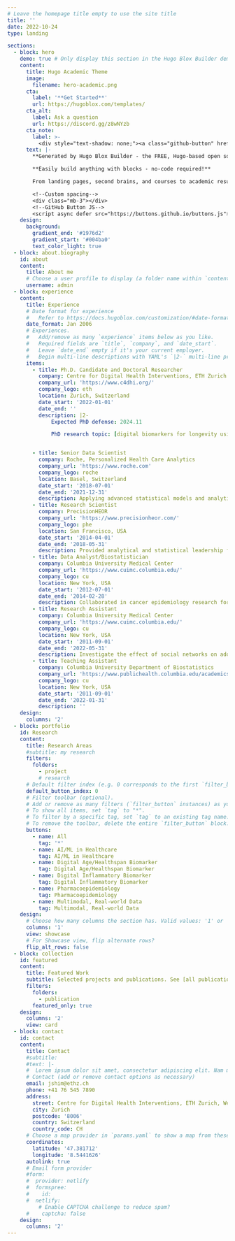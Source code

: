 ```yaml
---
# Leave the homepage title empty to use the site title
title: ''
date: 2022-10-24
type: landing

sections:
  - block: hero
    demo: true # Only display this section in the Hugo Blox Builder demo site
    content:
      title: Hugo Academic Theme
      image:
        filename: hero-academic.png
      cta:
        label: '**Get Started**'
        url: https://hugoblox.com/templates/
      cta_alt:
        label: Ask a question
        url: https://discord.gg/z8wNYzb
      cta_note:
        label: >-
          <div style="text-shadow: none;"><a class="github-button" href="https://github.com/HugoBlox/hugo-blox-builder" data-icon="octicon-star" data-size="large" data-show-count="true" aria-label="Star">Star Hugo Blox Builder</a></div><div style="text-shadow: none;"><a class="github-button" href="https://github.com/HugoBlox/theme-academic-cv" data-icon="octicon-star" data-size="large" data-show-count="true" aria-label="Star">Star the Academic template</a></div>
      text: |-
        **Generated by Hugo Blox Builder - the FREE, Hugo-based open source website builder trusted by 500,000+ sites.**

        **Easily build anything with blocks - no-code required!**

        From landing pages, second brains, and courses to academic resumés, conferences, and tech blogs.

        <!--Custom spacing-->
        <div class="mb-3"></div>
        <!--GitHub Button JS-->
        <script async defer src="https://buttons.github.io/buttons.js"></script>
    design:
      background:
        gradient_end: '#1976d2'
        gradient_start: '#004ba0'
        text_color_light: true
  - block: about.biography
    id: about
    content:
      title: About me
      # Choose a user profile to display (a folder name within `content/authors/`)
      username: admin
  - block: experience
    content:
      title: Experience
      # Date format for experience
      #   Refer to https://docs.hugoblox.com/customization/#date-format
      date_format: Jan 2006
      # Experiences.
      #   Add/remove as many `experience` items below as you like.
      #   Required fields are `title`, `company`, and `date_start`.
      #   Leave `date_end` empty if it's your current employer.
      #   Begin multi-line descriptions with YAML's `|2-` multi-line prefix.
      items:
        - title: Ph.D. Candidate and Doctoral Researcher
          company: Centre for Digital Health Interventions, ETH Zurich
          company_url: 'https://www.c4dhi.org/'
          company_logo: eth
          location: Zurich, Switzerland
          date_start: '2022-01-01'
          date_end: ''
          description: |2-
              Expected PhD defense: 2024.11 

              PhD research topic: [digital biomarkers for longevity using wearables](https://www.c4dhi.org/news/wearable-based-accelerometer-activity-profile/) and [digitalizing inflammatory biomarkers for systemic inflammation](https://www.c4dhi.org/projects/digitalization-of-inflammatory-biomarkers-for-chronic-systemic-inflammation/)


        - title: Senior Data Scientist
          company: Roche, Personalized Health Care Analytics
          company_url: 'https://www.roche.com'
          company_logo: roche
          location: Basel, Switzerland
          date_start: '2018-07-01'
          date_end: '2021-12-31'
          description: Applying advanced statistical models and analytical methods to real-world data (e.g. Flatrion EHR, Flatiron-FMI clinical genomics database, national-level health insurance claims), I executed business-critical and R&D projects to advance personalized health care and access among cancer patients. Research areas include global access, health authority requests, comparative effectiveness, patient-oriented outcomes, genomics-enabled personalized healthcare, pharmacoepidemiology, and R package development.
        - title: Research Scientist
          company: PrecisionHEOR 
          company_url: 'https://www.precisionheor.com/'
          company_logo: phe
          location: San Francisco, USA
          date_start: '2014-04-01'
          date_end: '2018-05-31'
          description: Provided analytical and statistical leadership for study design, data analysis, and manuscript preparation for health economics research evaluating cost-effectiveness, social value of treatment, drug utilization, efficacy, quality of care, and patient/provider characteristics.   
        - title: Data Analyst/Biostatistician
          company: Columbia University Medical Center 
          company_url: 'https://www.cuimc.columbia.edu/'
          company_logo: cu
          location: New York, USA
          date_start: '2012-07-01'
          date_end: '2014-02-28'
          description: Collaborated in cancer epidemiology research for studying cancer treatment, prevention, survivorship, late-effects of cancer therapy, health outcomes, and health disparities.  
        - title: Research Assistant
          company: Columbia University Medical Center 
          company_url: 'https://www.cuimc.columbia.edu/'
          company_logo: cu
          location: New York, USA
          date_start: '2011-09-01'
          date_end: '2022-05-31'
          description: Investigate the effect of social networks on adolescents and their friends’ disordered eating and muscle-enhancing behavior using a large survey from 2000+ youths.   
        - title: Teaching Assistant
          company: Columbia University Department of Biostatistics 
          company_url: 'https://www.publichealth.columbia.edu/academics/departments/biostatistics'
          company_logo: cu
          location: New York, USA
          date_start: '2011-09-01'
          date_end: '2022-01-31'      
          description: '' 
    design:
      columns: '2'
  - block: portfolio
    id: Research
    content:
      title: Research Areas
      #subtitle: my research
      filters:
        folders:
          - project
          # research
      # Default filter index (e.g. 0 corresponds to the first `filter_button` instance below).
      default_button_index: 0
      # Filter toolbar (optional).
      # Add or remove as many filters (`filter_button` instances) as you like.
      # To show all items, set `tag` to "*".
      # To filter by a specific tag, set `tag` to an existing tag name.
      # To remove the toolbar, delete the entire `filter_button` block.
      buttons:
        - name: All
          tag: '*'
        - name: AI/ML in Healthcare
          tag: AI/ML in Healthcare
        - name: Digital Age/Healthspan Biomarker
          tag: Digital Age/Healthspan Biomarker
        - name: Digital Inflammatory Biomarker
          tag: Digital Inflammatory Biomarker
        - name: Pharmacoepidemiology
          tag: Pharmacoepidemiology
        - name: Multimodal, Real-world Data
          tag: Multimodal, Real-world Data
    design:
      # Choose how many columns the section has. Valid values: '1' or '2'.
      columns: '1'
      view: showcase
      # For Showcase view, flip alternate rows?
      flip_alt_rows: false
  - block: collection
    id: featured
    content:
      title: Featured Work
      subtitle: Selected projects and publications. See [all publications here](https://jinjoo-shim.github.io/jinjooshim.github.io/publication/).
      filters:
        folders:
          - publication
        featured_only: true
    design:
      columns: '2'
      view: card
  - block: contact
    id: contact
    content:
      title: Contact
      #subtitle: 
      #text: |-
      #  Lorem ipsum dolor sit amet, consectetur adipiscing elit. Nam mi diam, venenatis ut magna et, vehicula efficitur enim.
      # Contact (add or remove contact options as necessary)
      email: jshim@ethz.ch
      phone: +41 76 545 7890
      address:
        street: Centre for Digital Health Interventions, ETH Zurich, Weinbergstrasse 56/58, Room G214
        city: Zurich
        postcode: '8006'
        country: Switzerland
        country_code: CH
      # Choose a map provider in `params.yaml` to show a map from these coordinates
      coordinates:
        latitude: '47.381712'
        longitude: '8.5441626'  
      autolink: true
      # Email form provider
      #form:
      #  provider: netlify
      #  formspree:
      #    id:
      #  netlify:
          # Enable CAPTCHA challenge to reduce spam?
      #    captcha: false
    design:
      columns: '2'
---
```

